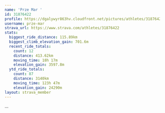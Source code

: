```yaml
---
name: 'Prze Mar '
id: 31876422
profile: https://dgalywyr863hv.cloudfront.net/pictures/athletes/31876422/22548952/2/large.jpg
username: prze-mar
strava_url: https://www.strava.com/athletes/31876422
stats:
  biggest_ride_distance: 115.89km
  biggest_climb_elevation_gain: 701.6m
  recent_ride_totals:
    count: 12
    distance: 413.62km
    moving_time: 18h 17m
    elevation_gain: 3597.8m
  ytd_ride_totals:
    count: 87
    distance: 3140km
    moving_time: 123h 47m
    elevation_gain: 24290m
layout: strava_member
--- 
```

...
